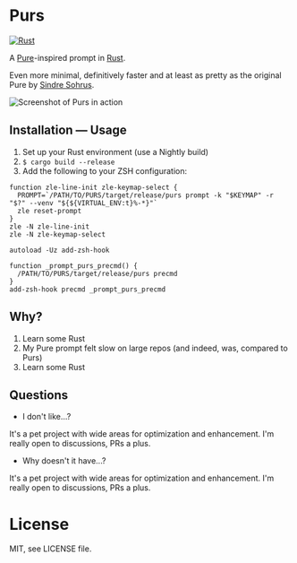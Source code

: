 # Purs

[![Rust](https://github.com/TimB87/purs/actions/workflows/rust.yml/badge.svg?branch=master)](https://github.com/TimB87/purs/actions/workflows/rust.yml)

A [Pure](https://github.com/sindresorhus/pure)-inspired prompt in [Rust](https://www.rust-lang.org/).

Even more minimal, definitively faster and at least as pretty as the original Pure by [Sindre Sohrus](https://github.com/sindresorhus).

![Screenshot of Purs in action](./static/imgs/prompt.png)

## Installation — Usage

1. Set up your Rust environment (use a Nightly build)
1. `$ cargo build --release`
1. Add the following to your ZSH configuration:

```
function zle-line-init zle-keymap-select {
  PROMPT=`/PATH/TO/PURS/target/release/purs prompt -k "$KEYMAP" -r "$?" --venv "${${VIRTUAL_ENV:t}%-*}"`
  zle reset-prompt
}
zle -N zle-line-init
zle -N zle-keymap-select

autoload -Uz add-zsh-hook

function _prompt_purs_precmd() {
  /PATH/TO/PURS/target/release/purs precmd
}
add-zsh-hook precmd _prompt_purs_precmd

```

## Why?

1. Learn some Rust
1. My Pure prompt felt slow on large repos (and indeed, was, compared to Purs)
1. Learn some Rust

## Questions

* I don't like...?

It's a pet project with wide areas for optimization and enhancement.
I'm really open to discussions, PRs a plus.

* Why doesn't it have...?

It's a pet project with wide areas for optimization and enhancement.
I'm really open to discussions, PRs a plus.


# License

MIT, see LICENSE file.
